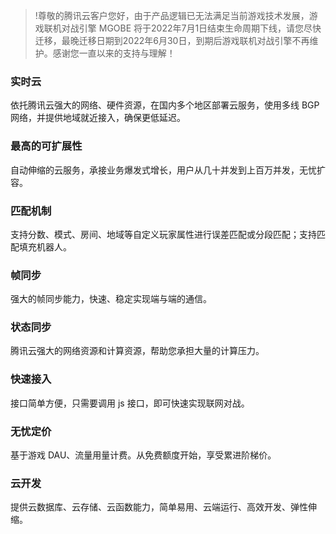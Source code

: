 >!尊敬的腾讯云客户您好，由于产品逻辑已无法满足当前游戏技术发展，游戏联机对战引擎 MGOBE 将于2022年7月1日结束生命周期下线，请您尽快迁移，最晚迁移日期到2022年6月30日，到期后游戏联机对战引擎不再维护。感谢您一直以来的支持与理解！


### 实时云 
依托腾讯云强大的网络、硬件资源，在国内多个地区部署云服务，使用多线 BGP 网络，并提供地域就近接入，确保更低延迟。

### 最高的可扩展性 
自动伸缩的云服务，承接业务爆发式增长，用户从几十并发到上百万并发，无忧扩容。

### 匹配机制 
支持分数、模式、房间、地域等自定义玩家属性进行误差匹配或分段匹配；支持匹配填充机器人。

### 帧同步 
强大的帧同步能力，快速、稳定实现端与端的通信。

### 状态同步 
腾讯云强大的网络资源和计算资源，帮助您承担大量的计算压力。

### 快速接入 
接口简单方便，只需要调用 js 接口，即可快速实现联网对战。

### 无忧定价 
基于游戏 DAU、流量用量计费。从免费额度开始，享受累进阶梯价。


### 云开发
提供云数据库、云存储、云函数能力，简单易用、云端运行、高效开发、弹性伸缩。


